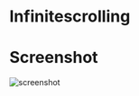 # Infinitescrolling


# Screenshot

![screenshot](https://user-images.githubusercontent.com/68884260/110321763-29a2ef80-8038-11eb-9954-98163dbec104.PNG)

